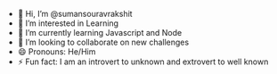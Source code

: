 - 👋 Hi, I’m @sumansouravrakshit
- 👀 I’m interested in Learning
- 🌱 I’m currently learning Javascript and Node
- 💞️ I’m looking to collaborate on new challenges
- 😄 Pronouns: He/Him
- ⚡ Fun fact: I am an introvert to unknown and extrovert to well known

<!---
sumansouravrakshit/sumansouravrakshit is a ✨ special ✨ repository because its `README.md` (this file) appears on your GitHub profile.
You can click the Preview link to take a look at your changes.
--->
